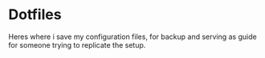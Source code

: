 # Dotfiles

Heres where i save my configuration files, for backup and serving as guide for someone trying to replicate the setup.
